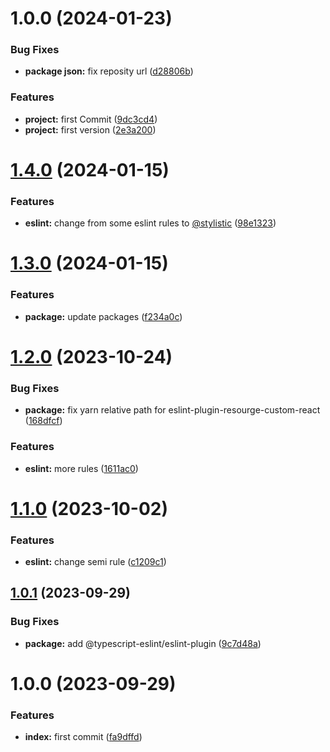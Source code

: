 # 1.0.0 (2024-01-23)


### Bug Fixes

* **package json:** fix reposity url ([d28806b](https://github.com/resourge/eslint-config-resourge/commit/d28806bdeb179fbf4301a19b95481a2124013608))


### Features

* **project:** first Commit ([9dc3cd4](https://github.com/resourge/eslint-config-resourge/commit/9dc3cd4a11f94854f8a000db1b6018d323964f3d))
* **project:** first version ([2e3a200](https://github.com/resourge/eslint-config-resourge/commit/2e3a20051a76c2dd54710c71174969f6ef1683cd))

# [1.4.0](https://github.com/resourge/eslint-config-resourge-typescript/compare/v1.3.0...v1.4.0) (2024-01-15)


### Features

* **eslint:** change from some eslint rules to [@stylistic](https://github.com/stylistic) ([98e1323](https://github.com/resourge/eslint-config-resourge-typescript/commit/98e132340d32123f59400f9a58c5fecbc1a18c53))

# [1.3.0](https://github.com/resourge/eslint-config-resourge-typescript/compare/v1.2.0...v1.3.0) (2024-01-15)


### Features

* **package:** update packages ([f234a0c](https://github.com/resourge/eslint-config-resourge-typescript/commit/f234a0c1b04f9c8f52854c3689c041932ab160d3))

# [1.2.0](https://github.com/resourge/eslint-config-resourge-typescript/compare/v1.1.0...v1.2.0) (2023-10-24)


### Bug Fixes

* **package:** fix yarn relative path for eslint-plugin-resourge-custom-react ([168dfcf](https://github.com/resourge/eslint-config-resourge-typescript/commit/168dfcf5ff2966aa41850168503baacfb79d0f05))


### Features

* **eslint:** more rules ([1611ac0](https://github.com/resourge/eslint-config-resourge-typescript/commit/1611ac0f00021310e21cd3557aca78faf5cc6f5d))

# [1.1.0](https://github.com/resourge/eslint-config-resourge-typescript/compare/v1.0.1...v1.1.0) (2023-10-02)


### Features

* **eslint:** change semi rule ([c1209c1](https://github.com/resourge/eslint-config-resourge-typescript/commit/c1209c14d8ad5abf13753e4d5c37b803bba35dd1))

## [1.0.1](https://github.com/resourge/eslint-config-resourge-typescript/compare/v1.0.0...v1.0.1) (2023-09-29)


### Bug Fixes

* **package:** add @typescript-eslint/eslint-plugin ([9c7d48a](https://github.com/resourge/eslint-config-resourge-typescript/commit/9c7d48a1075d2f59b457bc2e0727f48192c632bc))

# 1.0.0 (2023-09-29)


### Features

* **index:** first commit ([fa9dffd](https://github.com/resourge/eslint-config-resourge-typescript/commit/fa9dffd0e7be531237c0e70c40eb80e7d95de55e))
